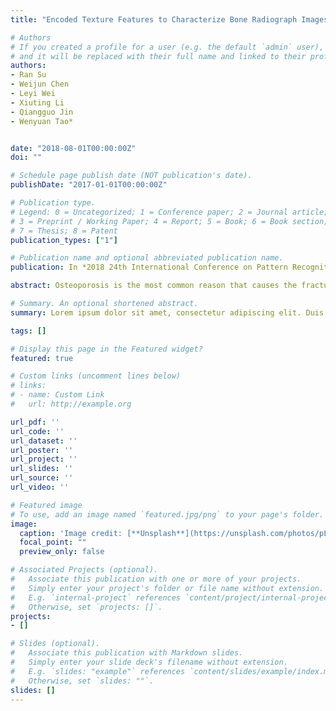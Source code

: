 ```yaml
---
title: "Encoded Texture Features to Characterize Bone Radiograph Images"

# Authors
# If you created a profile for a user (e.g. the default `admin` user), write the username (folder name) here 
# and it will be replaced with their full name and linked to their profile.
authors:
- Ran Su
- Weijun Chen
- Leyi Wei
- Xiuting Li
- Qiangguo Jin
- Wenyuan Tao*


date: "2018-08-01T00:00:00Z"
doi: ""

# Schedule page publish date (NOT publication's date).
publishDate: "2017-01-01T00:00:00Z"

# Publication type.
# Legend: 0 = Uncategorized; 1 = Conference paper; 2 = Journal article;
# 3 = Preprint / Working Paper; 4 = Report; 5 = Book; 6 = Book section;
# 7 = Thesis; 8 = Patent
publication_types: ["1"]

# Publication name and optional abbreviated publication name.
publication: In *2018 24th International Conference on Pattern Recognition (ICPR)*

abstract: Osteoporosis is the most common reason that causes the fracture among the elderly. For the purpose of convenience and safety, 2D texture analysis has been used to diagnose osteoporosis. In this study, a supervised method using proposed texture features to identify osteoporotic cases from healthy was proposed. We designed two groups of new features, Encoded GLCM and Encoded LBP, each of which contains two subgroups through encoding the Gabor and Hessian information into the Gray Level Co-Occurrence Matrix (GLCM) features and Local Binary Patterns (LBP) features respectively. These two groups of features, together with the raw feature group containing the GLCM and LBP features, totally 560 features, were categorized into various groups and used to train the Random Forest classifier. Classification performances using these features were compared inter - and intra - groups/subgroups. And the performance using each individual feature was also provided. We conducted feature selection based on Recursive Feature Elimination (RFE) inside a voting scheme to further increase the efficiency. The inter - and intra - groups/subgroups results indicate that the Encoded GLCM and Encoded LBP, are more discriminative than the raw GLCM and LBP features for the identification of the osteoporosis; The best individual feature is from the Encoded LBP group and can achieve 70% of balanced accuracy; Furthermore, using only ten of the proposed features through feature selection, the balanced accuracy can even be improved from 60% to 71%. This shows that the proposed method is promising to assist the early diagnosis of osteoporosis.

# Summary. An optional shortened abstract.
summary: Lorem ipsum dolor sit amet, consectetur adipiscing elit. Duis posuere tellus ac convallis placerat. Proin tincidunt magna sed ex sollicitudin condimentum.

tags: []

# Display this page in the Featured widget?
featured: true

# Custom links (uncomment lines below)
# links:
# - name: Custom Link
#   url: http://example.org

url_pdf: ''
url_code: ''
url_dataset: ''
url_poster: ''
url_project: ''
url_slides: ''
url_source: ''
url_video: ''

# Featured image
# To use, add an image named `featured.jpg/png` to your page's folder. 
image:
  caption: 'Image credit: [**Unsplash**](https://unsplash.com/photos/pLCdAaMFLTE)'
  focal_point: ""
  preview_only: false

# Associated Projects (optional).
#   Associate this publication with one or more of your projects.
#   Simply enter your project's folder or file name without extension.
#   E.g. `internal-project` references `content/project/internal-project/index.md`.
#   Otherwise, set `projects: []`.
projects:
- []

# Slides (optional).
#   Associate this publication with Markdown slides.
#   Simply enter your slide deck's filename without extension.
#   E.g. `slides: "example"` references `content/slides/example/index.md`.
#   Otherwise, set `slides: ""`.
slides: []
---
```


